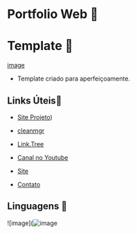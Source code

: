 # Portfolio Web 🚀

# Template 📸

[image](https://github.com/user-attachments/assets/e14a4ac4-d262-4f74-891d-649920cdcdb5)

- Template criado para aperfeiçoamente.

## Links Úteis🚀
- [Site Projeto](https://dannroch4.github.io/portiempresa/))

- [cleanmgr](https://learn.microsoft.com/pt-br/windows-server/administration/windows-commands/cleanmgr)
- [Link.Tree](https://linktr.ee/danntech)
- [Canal no Youtube](https://www.youtube.com/@DannTech)
- [Site](https://www.portaldrztutors.com.br/)
- [Contato](mailto:technoplay.oficial@gmail.com)

## Linguagens 🚀

![image](![image](https://github.com/user-attachments/assets/2f9940c1-ab2b-431e-adeb-676e348e6a75)

